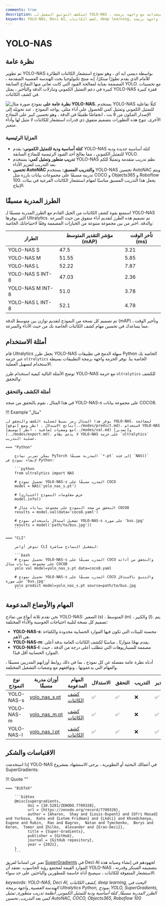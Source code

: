 ```yaml
---
comments: true
description: استكشف التوثيق المفصل لـ YOLO-NAS ، وهو نموذج كشف الكائنات المتطور. تعلم المزيد عن ميزاته والطرز المدربة مسبقًا واستخدامه مع واجهة برمجة Ultralytics Python وأكثر من ذلك.
keywords: YOLO-NAS, Deci AI, كشف الكائنات, deep learning, البحث في الهندسة العصبية, واجهة برمجة Ultralytics Python, نموذج YOLO, الطرز المدربة مسبقًا, كمّية, التحسين, COCO, Objects365, Roboflow 100
---
```


# YOLO-NAS

## نظرة عامة

تم تطوير YOLO-NAS بواسطة ديسي ايه اي ، وهو نموذج استشعار الكائنات الطائرة للأمام الذي يقدم تطورًا مبتكرًا. إنه منتج تكنولوجيا بحث الهندسة العصبية المتقدمة ، المصممة بعناية لمعالجة القيود التي كانت تعاني منها النماذج السابقة YOLO. مع تحسينات كبيرة في دعم التمثيل الكموني وتنازلات الدقة والتأخير ، يمثل YOLO-NAS قفزة كبيرة في كشف الكائنات.

![نموذج صورة مثال](https://learnopencv.com/wp-content/uploads/2023/05/yolo-nas_COCO_map_metrics.png)
**نظرة عامة على YOLO-NAS.** يستخدم YOLO-NAS كتلًا تفاعلية للتمثيل الكموني وتمثيل كمي للحصول على أداء مثلى. يواجه النموذج ، عند تحويله إلى الإصدار المكون من 8 بت ، انخفاضًا طفيفًا في الدقة ، وهو تحسين كبير على النماذج الأخرى. تتوج هذه التطورات بتصميم متفوق ذي قدرات استشعار للكائنات لا مثيل لها وأداء متميز.

### المزايا الرئيسية

- **كتلة أساسية ودية للتمثيل الكموني:** يقدم YOLO-NAS كتلة أساسية جديدة ودية للتمثيل الكموني ، مما يعالج أحد القيود الرئيسية للنماذج السابقة YOLO.
- **تدريب متطور وتمثيل كمي:** يستخدم YOLO-NAS نظم تدريب متقدمة وتمثيلًا للكم بعد التدريب لتعزيز الأداء.
- **تحسين AutoNAC والتدريب المسبق:** يستخدم YOLO-NAS تحسين AutoNAC ويتم تدريبه مسبقًا على مجموعات بيانات بارزة مثل COCO و Objects365 و Roboflow 100. يجعل هذا التدريب المسبق مناسبًا لمهام استشعار الكائنات الفرعية في بيئات الإنتاج.

## الطرز المدربة مسبقًا

استمتع بقوة كشف الكائنات من الجيل القادم مع الطرز المدربة مسبقًا لـ YOLO-NAS التي يوفرها Ultralytics. تم تصميم هذه الطرز لتقديم أداء متفوق من حيث السرعة والدقة. اختر من بين مجموعة متنوعة من الخيارات المصممة وفقًا لاحتياجاتك الخاصة:

| الطراز           | مؤشر التقدير المتوسط (mAP) | تأخر الوقت (ms) |
| ---------------- | -------------------------- | --------------- |
| YOLO-NAS S       | 47.5                       | 3.21            |
| YOLO-NAS M       | 51.55                      | 5.85            |
| YOLO-NAS L       | 52.22                      | 7.87            |
| YOLO-NAS S INT-8 | 47.03                      | 2.36            |
| YOLO-NAS M INT-8 | 51.0                       | 3.78            |
| YOLO-NAS L INT-8 | 52.1                       | 4.78            |

تم تصميم كل نسخة من النموذج لتقديم توازن بين متوسط الدقة (mAP) وتأخير الوقت ، مما يساعدك في تحسين مهام كشف الكائنات الخاصة بك من حيث الأداء والسرعة.

## أمثلة الاستخدام

قام Ultralytics بجعل طرز YOLO-NAS سهلة الدمج في تطبيقات Python الخاصة بك عبر حزمة `ultralytics` الخاصة بنا. توفر الحزمة واجهة برمجة التطبيقات بسيطة الاستخدام لتسهيل العملية.

توضح الأمثلة التالية كيفية استخدام طرز YOLO-NAS مع حزمة `ultralytics` للكشف والتحقق:

### أمثلة الكشف والتحقق

في هذا المثال ، نقوم بالتحقق من صحة YOLO-NAS-s على مجموعة بيانات COCO8.

!!! Example "مثال"

    يوفر هذا المثال رمز بسيط لعملية الكشف والتحقق لـ YOLO-NAS. لمعالجة نتائج الاستدلال ، انظر وضع [توقع](../modes/predict.md). لاستخدام YOLO-NAS مع وضعيات إضافية ، انظر [توصيف](../modes/val.md) و[تصدير](../modes/export.md). لا يدعم نظام YOLO-NAS على حزمة `ultralytics` عملية التدريب.

    === "Python"

        يمكن تمرير نماذج PyTorch المدربة مسبقًا `*.pt` إلى فئة `NAS()` لإنشاء نموذج في Python:

        ```python
        from ultralytics import NAS

        # تحميل نموذج YOLO-NAS-s المدرب مسبقًا على COCO
        model = NAS('yolo_nas_s.pt')

        # عرض معلومات النموذج (اختياري)
        model.info()

        # التحقق من صحة النموذج على مجموعة بيانات مثال COCO8
        results = model.val(data='coco8.yaml')

        # تشغيل استدلال باستخدام نموذج YOLO-NAS-s على صورة 'bus.jpg'
        results = model('path/to/bus.jpg'))
        ```

    === "CLI"

        تتوفر أوامر CLI لتشغيل النماذج مباشرة:

        ```bash
        # تحميل نموذج YOLO-NAS-s المدرب مسبقًا على COCO والتحقق من أدائه على مجموعة بيانات مثال COCO8
        yolo val model=yolo_nas_s.pt data=coco8.yaml

        # تحميل نموذج YOLO-NAS-s المدرب مسبقًا على COCO والتنبؤ بالاستدلال على صورة 'bus.jpg'
        yolo predict model=yolo_nas_s.pt source=path/to/bus.jpg
        ```

## المهام والأوضاع المدعومة

نحن نقدم ثلاثة أنواع من نماذج YOLO-NAS: الصغير (s) ، المتوسط (m) ، والكبير (l). يتم تصميم كل نسخة لتلبية احتياجات الحوسبة والأداء المختلفة:

- **YOLO-NAS-s**: محسنة للبيئات التي تكون فيها الموارد الحسابية محدودة والكفاءة هي الأهم.
- **YOLO-NAS-m**: يقدم نهجًا متوازنًا ، مناسبًا لكشف الكائنات العامة بدقة أعلى.
- **YOLO-NAS-l**: مصممة للسيناريوهات التي تتطلب أعلى درجة من الدقة ، حيث الموارد الحسابية أقل قيدًا.

أدناه نظرة عامة مفصلة عن كل نموذج ، بما في ذلك روابط أوزانهم المدربين مسبقًا ، والمهام التي يدعمونها ، وتوافقهم مع وضعيات التشغيل المختلفة.

| نوع النموذج | أوزان مدربة مسبقًا                                                                            | المهام المدعومة                    | الاستدلال | التحقق | التدريب | التصدير |
| ----------- | --------------------------------------------------------------------------------------------- | ---------------------------------- | --------- | ------ | ------- | ------- |
| YOLO-NAS-s  | [yolo_nas_s.pt](https://github.com/ultralytics/assets/releases/download/v0.0.0/yolo_nas_s.pt) | [كشف الكائنات](../tasks/detect.md) | ✅        | ✅     | ❌      | ✅      |
| YOLO-NAS-m  | [yolo_nas_m.pt](https://github.com/ultralytics/assets/releases/download/v0.0.0/yolo_nas_m.pt) | [كشف الكائنات](../tasks/detect.md) | ✅        | ✅     | ❌      | ✅      |
| YOLO-NAS-l  | [yolo_nas_l.pt](https://github.com/ultralytics/assets/releases/download/v0.0.0/yolo_nas_l.pt) | [كشف الكائنات](../tasks/detect.md) | ✅        | ✅     | ❌      | ✅      |

## الاقتباسات والشكر

إذا استخدمت YOLO-NAS في أعمالك البحثية أو التطويرية ، يرجى الاستشهاد بمشروع SuperGradients:

!!! Quote ""

    === "BibTeX"

        ```bibtex
        @misc{supergradients,
              doi = {10.5281/ZENODO.7789328},
              url = {https://zenodo.org/record/7789328},
              author = {Aharon,  Shay and {Louis-Dupont} and {Ofri Masad} and Yurkova,  Kate and {Lotem Fridman} and {Lkdci} and Khvedchenya,  Eugene and Rubin,  Ran and Bagrov,  Natan and Tymchenko,  Borys and Keren,  Tomer and Zhilko,  Alexander and {Eran-Deci}},
              title = {Super-Gradients},
              publisher = {GitHub},
              journal = {GitHub repository},
              year = {2021},
        }
        ```

نعبر عن امتناننا لفريق [SuperGradients](https://github.com/Deci-AI/super-gradients/) في Deci AI لجهودهم في إنشاء وصيانة هذة الموارد القيمة لمجتمع رؤية الحاسوب. نعتقد أن YOLO-NAS ، بتصميمه المبتكر وقدرته الاستشعار المتفوقة للكائنات ، سيصبح أداة حاسمة للمطورين والباحثين على حد سواء.

_keywords: YOLO-NAS, Deci AI, كشف الكائنات, deep learning, البحث في الهندسة العصبية, واجهة برمجة Ultralytics Python, نموذج YOLO, SuperGradients, الطرز المدربة مسبقًا, كتلة أساسية ودية للتمثيل الكموني, أنظمة تدريب متطورة, تمثيل كمي بعد التدريب, تحسين AutoNAC, COCO, Objects365, Roboflow 100_
